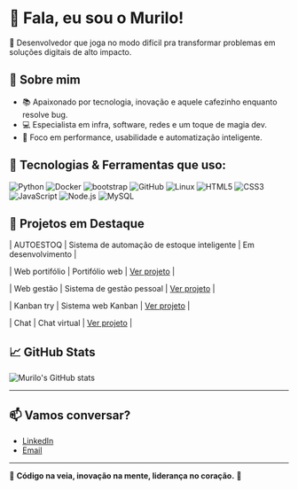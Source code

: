 # 👋 Fala, eu sou o Murilo!

🎯 Desenvolvedor que joga no modo difícil pra transformar problemas em soluções digitais de alto impacto.

## 🚀 Sobre mim
- 📚 Apaixonado por tecnologia, inovação e aquele cafezinho enquanto resolve bug.
- 💻 Especialista em infra, software, redes e um toque de magia dev.
- 🎯 Foco em performance, usabilidade e automatização inteligente.

## 🔧 Tecnologias & Ferramentas que uso:

![Python](https://img.shields.io/badge/-Python-000?&logo=python)
![Docker](https://img.shields.io/badge/-Docker-000?&logo=docker)
![bootstrap](https://img.shields.io/badge/-bootstrap-000?&logo=bootstrap)
![GitHub](https://img.shields.io/badge/-GitHub-000?&logo=github)
![Linux](https://img.shields.io/badge/-Linux-000?&logo=linux)
![HTML5](https://img.shields.io/badge/-HTML5-000?&logo=html5)
![CSS3](https://img.shields.io/badge/-CSS3-000?&logo=css3)
![JavaScript](https://img.shields.io/badge/-JavaScript-000?&logo=javascript)
![Node.js](https://img.shields.io/badge/-Node.js-000?&logo=node.js)
![MySQL](https://img.shields.io/badge/-MySQL-000?&logo=mysql)

## 💼 Projetos em Destaque

| AUTOESTOQ | Sistema de automação de estoque inteligente | Em desenvolvimento |

| Web portifólio | Portifólio web | [Ver projeto](https://github.com/Murilomm8/portifolio-mm.git) |

| Web gestão | Sistema de gestão pessoal | [Ver projeto](https://github.com/Murilomm8/Gest-o-pessoal) |

| Kanban try | Sistema web Kanban |  [Ver projeto](https://github.com/Murilomm8/kanban-board-interativo) |

| Chat | Chat virtual |  [Ver projeto](https://github.com/Murilomm8/Chat) |

## 📈 GitHub Stats
![Murilo's GitHub stats](https://github-readme-stats.vercel.app/api?username=Murilomm8&show_icons=true&theme=tokyonight)

---

## 📫 Vamos conversar?
- [LinkedIn](https://www.linkedin.com/in/murilo-miguel-02960b214/)
- [Email](Murilomiguel916@gmail.com)

---
🚀 **Código na veia, inovação na mente, liderança no coração.** 🚀
